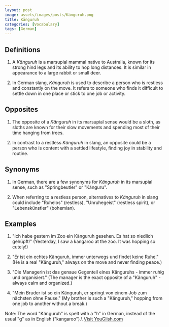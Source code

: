 ```yaml
---
layout: post
image: assets/images/posts/Känguruh.png
title: Känguruh
categories: [Vocabulary]
tags: [German]
---
```


## Definitions

1. A *Känguruh* is a marsupial mammal native to Australia, known for its strong hind legs and its ability to hop long distances. It is similar in appearance to a large rabbit or small deer.

2. In German slang, *Känguruh* is used to describe a person who is restless and constantly on the move. It refers to someone who finds it difficult to settle down in one place or stick to one job or activity.

## Opposites

1. The opposite of a *Känguruh* in its marsupial sense would be a sloth, as sloths are known for their slow movements and spending most of their time hanging from trees.

2. In contrast to a restless *Känguruh* in slang, an opposite could be a person who is content with a settled lifestyle, finding joy in stability and routine.

## Synonyms

1. In German, there are a few synonyms for *Känguruh* in its marsupial sense, such as "Springbeutler" or "Känguru".

2. When referring to a restless person, alternatives to *Känguruh* in slang could include "Ruhelos" (restless), "Unruhegeist" (restless spirit), or "Lebenskünstler" (bohemian).

## Examples

1. "Ich habe gestern im Zoo ein Känguruh gesehen. Es hat so niedlich gehüpft!"
   (Yesterday, I saw a kangaroo at the zoo. It was hopping so cutely!)

2. "Er ist ein echtes Känguruh, immer unterwegs und findet keine Ruhe."
   (He is a real "Känguruh," always on the move and never finding peace.)

3. "Die Managerin ist das genaue Gegenteil eines Känguruhs - immer ruhig und organisiert."
   (The manager is the exact opposite of a "Känguruh" - always calm and organized.)

4. "Mein Bruder ist so ein Känguruh, er springt von einem Job zum nächsten ohne Pause."
   (My brother is such a "Känguruh," hopping from one job to another without a break.)

Note: The word "Känguruh" is spelt with a "h" in German, instead of the usual "g" as in English ("kangaroo").\ <a id="yg-widget-0" class="youglish-widget" data-query="Känguruh" data-lang="german" data-components="8412" data-auto-start="0" data-bkg-color="theme_light" data-title="How%20to%20pronounce%20Känguruh%20in%20German"  rel="nofollow" href="https://youglish.com">Visit YouGlish.com</a><script async src="https://youglish.com/public/emb/widget.js" charset="utf-8"></script>